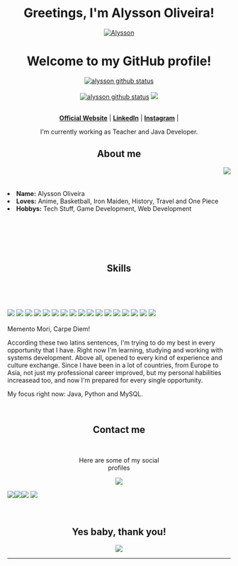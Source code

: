 <h1 align="center">Greetings, I'm Alysson Oliveira!</h1>
<p align="center">
  <a href="https://github.com/dunkelhai"><img src="https://wallpapercave.com/wp/wp4727521.jpg" alt=" Alysson"></a>
</p>

<h1 align="center">Welcome to my GitHub profile!</h1>

<p align="center">
  <a href="https://github.com/dunkelhai"><img src="https://github-readme-stats.vercel.app/api?username=dunkelhai&hide_border=true&show_icons=true&theme=dracula" alt="alysson github status"></a><br><br>
   <a href="https://github.com/dunkelhai"><img src="https://github-readme-stats.vercel.app/api/top-langs/?username=dunkelhai&theme=dracula&hide_border=true" alt="alysson github status"></a>
  <a href="https://github.com/dunkelhai"><img src="https://github-readme-streak-stats.herokuapp.com/?user=dunkelhai](http://github-readme-streak-stats.herokuapp.com?user=dunkelhai&theme=dracula&hide_border=true&date_format=j%20M%5B%20Y%5D&locale=pt-br"></a><br><br>
</p>

<p align="center">
  <strong><a href="https://www.sharkdays.com">Official Website</a></strong> |
  <strong><a href="https://www.linkedin.com/in/alysson-oliveira-397a63197/">LinkedIn</a></strong> |
  <strong><a href="https://www.instagram.com/dunkelhai/">Instagram</a></strong> |
</p>

<p align="center"> I'm currently working as Teacher and Java Developer.</p>


<h2 align="center"> About me </h2>
  <div align="center">
<img src="https://c.tenor.com/tlP1gAvWPmAAAAAC/kono-suba-anime.gif" align="right">
  </div>
  <br>
  <br>
  <br>
<li>
 <b>Name:</b> Alysson Oliveira</li>
</li>
<li><b>Loves:</b> Anime, Basketball, Iron Maiden, History, Travel and One Piece</li>
<li>
<b>Hobbys:</b> Tech Stuff, Game Development, Web Development
</li>
<br><br><br>
</div>
<div>
  <br>
  <br>
<h2 align="center"> Skills </h2>
 <br>
<p>
</div>
<div>
  <br>
<p align="left"><img src="https://img.shields.io/badge/mysql-%2300f.svg?style=for-the-badge&logo=mysql&logoColor=white"/> <img src="https://img.shields.io/badge/html5%20-%23E34F26.svg?&style=for-the-badge&logo=html5&logoColor=white"/> <img src="https://img.shields.io/badge/css3%20-%231572B6.svg?&style=for-the-badge&logo=css3&logoColor=white"/> <img src="https://img.shields.io/badge/postgres-%23316192.svg?style=for-the-badge&logo=postgresql&logoColor=white"/> <img src="https://img.shields.io/badge/javascript%20-%23323330.svg?&style=for-the-badge&logo=javascript&logoColor=%23F7DF1E"/> <img src="https://img.shields.io/badge/git%20-%23F05033.svg?&style=for-the-badge&logo=git&logoColor=white"/> <img src="https://img.shields.io/badge/.NET-5C2D91?style=for-the-badge&logo=.net&logoColor=white"/> <img src="https://img.shields.io/badge/spring-%236DB33F.svg?style=for-the-badge&logo=spring&logoColor=white"/> <img src="https://img.shields.io/badge/c%23-%23239120.svg?style=for-the-badge&logo=c-sharp&logoColor=white"/> <img src="https://img.shields.io/badge/javascript-%23323330.svg?style=for-the-badge&logo=javascript&logoColor=%23F7DF1E"/> <img src="https://img.shields.io/badge/java-%23ED8B00.svg?style=for-the-badge&logo=java&logoColor=white"/> <img src="https://img.shields.io/badge/python-3670A0?style=for-the-badge&logo=python&logoColor=ffdd54"/> <img src="https://img.shields.io/badge/docker-%230db7ed.svg?style=for-the-badge&logo=docker&logoColor=white"/> <img src="https://img.shields.io/badge/azure-%230072C6.svg?style=for-the-badge&logo=microsoftazure&logoColor=white"/> <img src="https://img.shields.io/badge/sublime_text-%23575757.svg?style=for-the-badge&logo=sublime-text&logoColor=important"/> <img src="https://img.shields.io/badge/Ubuntu-E95420?style=for-the-badge&logo=ubuntu&logoColor=white"/> <img src="https://img.shields.io/badge/-Swagger-%23Clojure?style=for-the-badge&logo=swagger&logoColor=white"/> <br><br>
Memento Mori, Carpe Diem!

According these two latins sentences, I'm trying to do my best in every opportunity that I have. Right now I'm learning, studying and working with systems development. Above all, opened to every kind of experience and culture exchange. Since I have been in a lot of countries, from Europe to Asia, not just my professional career improved, but my personal habilities increasead too, and now I'm prepared for every single opportunity.

My focus right now: Java, Python and MySQL.
</p>
<br>
<h2 align="center"> Contact me </h2>
<br>
<p align="center">Here are some of my social <br>
profiles</p>
<p align="center"><a href="https://twitter.com/PoolPartyAkali" target="_blank"><img src="https://img.shields.io/badge/PwoolPwatyAkwali%20-%231DA1F2.svg?&style=for-the-badge&logo=Twitter&logoColor=white"/></a> 
  
 <img src="https://img.shields.io/badge/battle.net-%2300AEFF.svg?style=for-the-badge&logo=battle.net&logoColor=white"/><img src="https://img.shields.io/badge/xbox-%23107C10.svg?style=for-the-badge&logo=xbox&logoColor=white"/><img src="https://img.shields.io/badge/PSN-%230070D1.svg?style=for-the-badge&logo=Playstation&logoColor=whit"/> <img src="https://img.shields.io/badge/Crunchyroll-F47521?style=for-the-badge&logo=crunchyroll&logoColor=white"/>
 </p>
</div>
<br>
<div>
<h2 align="center">Yes baby, thank you!</h2>
<div align="center">
<img src="https://c.tenor.com/N5v8Cqz0DY0AAAAC/makise-kirusu-steins-gate.gif">
</div>
<hr>
</div>
</div>
    </center>
</body>
